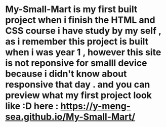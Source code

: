 # My-Small-Mart is my first built project when i finish the HTML and CSS course i have study by my self , as i remember this project is built when i was year 1 , however this site is not reponsive for smalll device because i didn't know about responsive that day . and you can preview what my first project look like :D here : https://y-meng-sea.github.io/My-Small-Mart/
